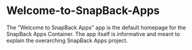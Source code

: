 Welcome-to-SnapBack-Apps
========================

The "Welcome to SnapBack Apps" app is the default homepage for the SnapBack Apps Container.  The app itself is informative and meant to explain the overarching SnapBack Apps project.
